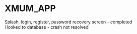 # XMUM_APP
Splash, login, register, password recovery screen - completed\
Hooked to database - crash not resolved
